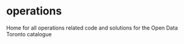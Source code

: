 # operations
Home for all operations related code and solutions for the Open Data Toronto catalogue
